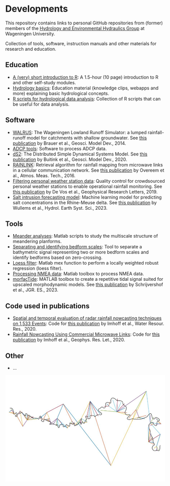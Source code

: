 # Developments
This repository contains links to personal GitHub repositories from (former) members of the [Hydrology and Environmental Hydraulics Group](https://www.wur.nl/en/research-results/chair-groups/environmental-sciences/hydrology-and-environmental-hydraulics-group.htm) at Wageningen University. 

Collection of tools, software, instruction manuals and other materials for research and education.

## Education
- [A (very) short introduction to R](https://github.com/ClaudiaBrauer/A-very-short-introduction-to-R): A 1.5-hour (10 page) introduction to R and other self-study modules.
- [Hydrology basics](https://github.com/ClaudiaBrauer/Hydrology-Basics): Education material (knowledge clips, webapps and more) explaining basic hydrological concepts.
- [R scripts for hydrological data analysis](https://github.com/soil-water-atmosphere/notebooks/tree/master/R_for_hydrology): Collection of R scripts that can be useful for data analysis.

## Software 
- [WALRUS](https://github.com/ClaudiaBrauer/WALRUS): The Wageningen Lowland Runoff Simulator: a lumped rainfall-runoff model for catchments with shallow groundwater. See [this publication](www.geosci-model-dev.net/7/2313/2014/gmd-7-2313-2014.pdf) by Brauer et al., Geosci. Model Dev., 2014.
- [ADCP tools](https://github.com/bartverm/adcptools): Software to process ADCP data.
- [dS2](https://github.com/JoostBuitink/dS2): The Distributed Simple Dynamical Systems Model. See [this publication](www.geosci-model-dev.net/7/2313/2014/gmd-7-2313-2014.pdf) by Buitink et al., Geosci. Model Dev., 2020.
- [RAINLINK](https://github.com/overeem11/RAINLINK): Retrieval algorithm for rainfall mapping from microwave links in a cellular communication network. See [this publication](https://amt.copernicus.org/articles/9/2425/2016/) by Overeem et al., Atmos. Meas. Tech., 2016.
- [Filtering personal weather station data](https://github.com/LottedeVos/PWSQC): Quality control for crowdsourced personal weather stations to enable operational rainfall monitoring. See [this publication](https://agupubs.onlinelibrary.wiley.com/doi/10.1029/2019GL083731) by De Vos et al., Geophysical Research Letters, 2019.
- [Salt intrusion forecasting model](https://github.com/BasWullems/salt_intrusion_lstm): Machine learning model for predicting salt concentrations in the Rhine-Meuse delta. See [this publication](https://hess.copernicus.org/articles/27/3823/2023/) by Wullems et al., Hydrol. Earth Syst. Sci., 2023.

## Tools
- [Meander analyses](https://github.com/bartverm/meanderscribe): Matlab scripts to study the multiscale structure of meandering planforms.
- [Separating and identifying bedform scales](https://github.com/j-zomer/BedformSeparation_Identification): Tool to separate a bathymetric signal representing two or more bedform scales and identify bedforms based on zero-crossing.
- [Loess filter](https://github.com/bartverm/loess): Matlab mex function to perform a locally weighted robust regression (loess filter).
- [Processing NMEA data](https://github.com/bartverm/nmea-toolbox): Matlab toolbox to process NMEA data.
- [morfacTide](https://github.com/Rschrijvershof/morfacTide): MATLAB toolbox to create a repetitive tidal signal suited for upscaled morphodynamic models. See [this publication](https://doi.org/10.1029/2022JF006799) by Schrijvershof et al., JGR. ES., 2023.

## Code used in publications 
- [Spatial and temporal evaluation of radar rainfall nowcasting techniques on 1,533 Events](https://github.com/RubenImhoff/Large_Sample_Nowcasting_Evaluation): Code for [this publication](https://agupubs.onlinelibrary.wiley.com/doi/10.1029/2019WR026723) by Imhoff et al., Water Resour. Res., 2020.
- [Rainfall Nowcasting Using Commercial Microwave Links](https://github.com/RubenImhoff/CML_Nowcasting): Code for [this publication](https://agupubs.onlinelibrary.wiley.com/doi/10.1029/2020GL089365) by Imhoff et al., Geophys. Res. Let., 2020.


## Other
- ...

![Meander analyses](https://github.com/bartverm/meanderscribe/raw/master/mltree.jpg)


